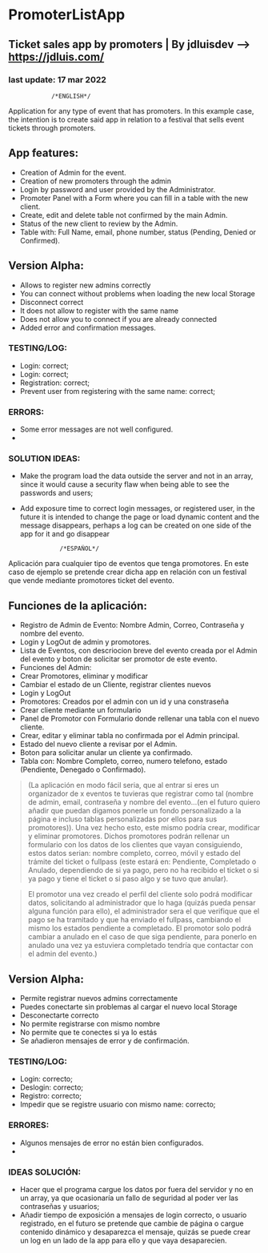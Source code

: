 # PromoterListApp
## Ticket sales app by promoters | By jdluisdev --> https://jdluis.com/
### last update: 17 mar 2022
                /*ENGLISH*/

Application for any type of event that has promoters.
In this example case, the intention is to create said app in relation to a festival that sells event tickets through promoters.

## App features:
- Creation of Admin for the event.
- Creation of new promoters through the admin
- Login by password and user provided by the Administrator.
- Promoter Panel with a Form where you can fill in a table with the new client.
- Create, edit and delete table not confirmed by the main Admin.
- Status of the new client to review by the Admin.
- Table with: Full Name, email, phone number, status (Pending, Denied or Confirmed).

## Version Alpha:

- Allows to register new admins correctly
- You can connect without problems when loading the new local Storage
- Disconnect correct
- It does not allow to register with the same name
- Does not allow you to connect if you are already connected
- Added error and confirmation messages.



### TESTING/LOG:

- Login: correct;
- Login: correct;
- Registration: correct;
- Prevent user from registering with the same name: correct;

### ERRORS:

- Some error messages are not well configured.
-

### SOLUTION IDEAS:

- Make the program load the data outside the server and not in an array, since it would cause a security flaw when being able to see the passwords and users;
- Add exposure time to correct login messages, or registered user, in the future it is intended to change the page or load dynamic content and the message disappears, perhaps a log can be created on one side of the app for it and go disappear





                 /*ESPAÑOL*/
Aplicación para cualquier tipo de eventos que tenga promotores. 
En este caso de ejemplo se pretende crear dicha app en relación con un festival que vende mediante promotores ticket del evento.

## Funciones de la aplicación:

- Registro de Admin de Evento: Nombre Admin, Correo, Contraseña y nombre del evento.  
- Login y LogOut de admin y promotores.
- Lista de Eventos, con descriocion breve del evento creada por el Admin del evento y boton de solicitar ser promotor de este evento.
- Funciones del Admin: 
 - Crear Promotores, eliminar y modificar
 - Cambiar el estado de un Cliente, registrar clientes nuevos
 - Login y LogOut
- Promotores: Creados por el admin con un id y una constraseña
 - Crear cliente mediante un formulario
 - Panel de Promotor con Formulario donde rellenar una tabla con el nuevo cliente.
 - Crear, editar y eliminar tabla no confirmada por el Admin principal.
 - Estado del nuevo cliente a revisar por el Admin.
 - Boton para solicitar anular un cliente ya confirmado.
 - Tabla con: Nombre Completo, correo, numero telefono, estado (Pendiente, Denegado o Confirmado).

> (La aplicación en modo fácil seria, que al entrar si eres un organizador de x eventos te tuvieras que registrar como tal (nombre de admin, email, contraseña y nombre del evento…(en el futuro quiero añadir que puedan digamos ponerle un fondo personalizado a la página e incluso tablas personalizadas por ellos para sus promotores)). Una vez hecho esto, este mismo podría crear, modificar y eliminar promotores. Dichos promotores podrán rellenar un formulario con los datos de los clientes que vayan consiguiendo, estos datos serian: nombre completo, correo, móvil y estado del trámite del ticket o fullpass (este estará en: Pendiente, Completado o Anulado, dependiendo de si ya pago, pero no ha recibido el ticket o si ya pago y tiene el ticket o si paso algo y se tuvo que anular).

> El promotor una vez creado el perfil del cliente solo podrá modificar datos, solicitando al administrador que lo haga (quizás pueda pensar alguna función para ello), el administrador sera el que verifique que el pago se ha tramitado y que ha enviado el fullpass, cambiando el mismo los estados pendiente a completado. El promotor solo podrá cambiar a anulado en el caso de que siga pendiente, para ponerlo en anulado una vez ya estuviera completado tendría que contactar con el admin del evento.)



## Version Alpha:

- Permite registrar nuevos admins correctamente
- Puedes conectarte sin problemas al cargar el nuevo local Storage
- Desconectarte correcto
- No permite registrarse con mismo nombre
- No permite que te conectes si ya lo estás
- Se añadieron mensajes de error y de confirmación. 



### TESTING/LOG:

- Login: correcto;
- Deslogin: correcto;
- Registro: correcto;
- Impedir que se registre usuario con mismo name: correcto;

### ERRORES:

- Algunos mensajes de error no están bien configurados.
- 

### IDEAS SOLUCIÓN:

- Hacer que el programa cargue los datos por fuera del servidor y no en un array, ya que ocasionaría un fallo de seguridad al poder ver las contraseñas y usuarios;
- Añadir tiempo de exposición a mensajes de login correcto, o usuario registrado, en el futuro se pretende que cambie de página o cargue contenido dinámico y desaparezca el mensaje, quizás se puede crear un log en un lado de la app para ello y que vaya desaparecien.


